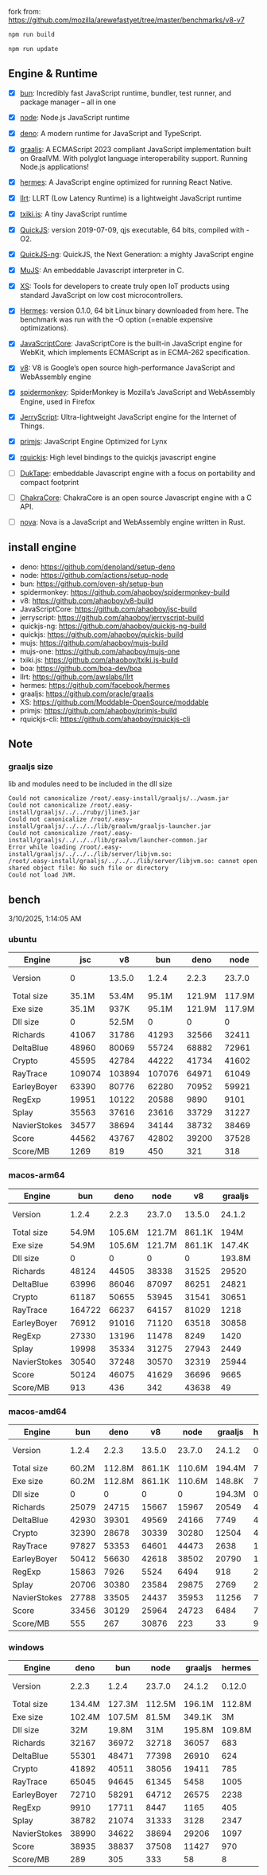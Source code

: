 fork from: https://github.com/mozilla/arewefastyet/tree/master/benchmarks/v8-v7

```bash
npm run build

npm run update
```

## Engine & Runtime

- [x] [bun](https://github.com/oven-sh/bun): Incredibly fast JavaScript runtime, bundler, test runner, and package manager – all in one
- [x] [node](https://github.com/nodejs/node): Node.js JavaScript runtime
- [x] [deno](https://github.com/denoland/deno): A modern runtime for JavaScript and TypeScript.
- [x] [graaljs](https://github.com/oracle/graaljs): A ECMAScript 2023 compliant JavaScript implementation built on GraalVM. With polyglot language interoperability support. Running Node.js applications!
- [x] [hermes](https://github.com/facebook/hermes): A JavaScript engine optimized for running React Native.
- [x] [llrt](https://github.com/awslabs/llrt): LLRT (Low Latency Runtime) is a lightweight JavaScript runtime
- [x] [txiki.js](https://github.com/saghul/txiki.js): A tiny JavaScript runtime
- [x] [QuickJS](https://bellard.org/quickjs/): version 2019-07-09, qjs executable, 64 bits, compiled with -O2.
- [x] [QuickJS-ng](https://github.com/quickjs-ng/quickjs): QuickJS, the Next Generation: a mighty JavaScript engine
- [x] [MuJS](https://github.com/ccxvii/mujs): An embeddable Javascript interpreter in C.
- [x] [XS](https://github.com/Moddable-OpenSource/moddable): Tools for developers to create truly open IoT products using standard JavaScript on low cost microcontrollers.
- [x] [Hermes](https://github.com/facebook/hermes): version 0.1.0, 64 bit Linux binary downloaded from here. The benchmark was run with the -O option (=enable expensive optimizations).
- [x] [JavaScriptCore](https://github.com/WebKit/webkit/tree/main/Source/JavaScriptCore): JavaScriptCore is the built-in JavaScript engine for WebKit, which implements ​ECMAScript as in ​ECMA-262 specification.
- [x] [v8](https://v8.dev/): V8 is Google’s open source high-performance JavaScript and WebAssembly engine
- [x] [spidermonkey](https://spidermonkey.dev/): SpiderMonkey is Mozilla’s JavaScript and WebAssembly Engine, used in Firefox
- [x] [JerryScript](https://github.com/jerryscript-project/jerryscript): Ultra-lightweight JavaScript engine for the Internet of Things.
- [x] [primjs](https://github.com/lynx-family/primjs): JavaScript Engine Optimized for Lynx
- [x] [rquickjs](https://github.com/DelSkayn/rquickjs): High level bindings to the quickjs javascript engine
- [ ] [DukTape](https://github.com/svaarala/duktape): embeddable Javascript engine with a focus on portability and compact footprint
- [ ] [ChakraCore](https://github.com/chakra-core/ChakraCore): ChakraCore is an open source Javascript engine with a C API.
- [ ] [nova](https://github.com/trynova/nova): Nova is a JavaScript and WebAssembly engine written in Rust.


## install engine

- deno: https://github.com/denoland/setup-deno
- node: https://github.com/actions/setup-node
- bun: https://github.com/oven-sh/setup-bun
- spidermonkey: https://github.com/ahaoboy/spidermonkey-build
- v8: https://github.com/ahaoboy/v8-build
- JavaScriptCore: https://github.com/ahaoboy/jsc-build
- jerryscript: https://github.com/ahaoboy/jerryscript-build
- quickjs-ng: https://github.com/ahaoboy/quickjs-ng-build
- quickjs: https://github.com/ahaoboy/quickjs-build
- mujs: https://github.com/ahaoboy/mujs-build
- mujs-one: https://github.com/ahaoboy/mujs-one
- txiki.js: https://github.com/ahaoboy/txiki.js-build
- boa: https://github.com/boa-dev/boa
- llrt: https://github.com/awslabs/llrt
- hermes: https://github.com/facebook/hermes
- graaljs: https://github.com/oracle/graaljs
- XS: https://github.com/Moddable-OpenSource/moddable
- primjs: https://github.com/ahaoboy/primjs-build
- rquickjs-cli: https://github.com/ahaoboy/rquickjs-cli

## Note

### graaljs size

lib and modules need to be included in the dll size

```
Could not canonicalize /root/.easy-install/graaljs/../wasm.jar
Could not canonicalize /root/.easy-install/graaljs/../../ruby/jline3.jar
Could not canonicalize /root/.easy-install/graaljs/../../../lib/graalvm/graaljs-launcher.jar
Could not canonicalize /root/.easy-install/graaljs/../../../lib/graalvm/launcher-common.jar
Error while loading /root/.easy-install/graaljs/../../../lib/server/libjvm.so:
/root/.easy-install/graaljs/../../../lib/server/libjvm.so: cannot open shared object file: No such file or directory
Could not load JVM.
```



## bench

3/10/2025, 1:14:05 AM

### ubuntu
| Engine | jsc | v8 | bun | deno | node | spidermonkey | graaljs | hermes | llrt | qjs | tjs | primjs | rquickjs | qjs(ng) | mujs(one) | mujs | xst | boa | jerry |
| --- | --- | --- | --- | --- | --- | --- | --- | --- | --- | --- | --- | --- | --- | --- | --- | --- | --- | --- | --- |
| Version | 0 | 13.5.0 | 1.2.4 | 2.2.3 | 23.7.0 | 134.0 | 24.1.2 | 0.12.0 | 0.5.1-beta | 2024-02-14 | 24.12.0 | 0 | 0 | 0.9.0 | 0 | 1.3.5 | 16.8.1 | 0.20.0 | 3.0.0 |
| Total size | 35.1M | 53.4M | 95.1M | 121.9M | 117.9M | 296.3M | 199.7M | 36M | 11.9M | 4.7M | 5.2M | 857K | 1.3M | 2.1M | 685K | 414.5K | 2.2M | 27M | 454.2K |
| Exe size | 35.1M | 937K | 95.1M | 121.9M | 117.9M | 296.3M | 1M | 36M | 11.9M | 4.7M | 5.2M | 857K | 1.3M | 2.1M | 685K | 414.5K | 2.2M | 27M | 454.2K |
| Dll size | 0 | 52.5M | 0 | 0 | 0 | 0 | 198.6M | 0 | 0 | 0 | 0 | 0 | 0 | 0 | 0 | 0 | 0 | 0 | 0 |
| Richards | 41067 | 31786 | 41293 | 32566 | 32411 | 13499 | 40576 | 1126 | 760 | 693 | 691 | 608 | 590 | 548 | 248 | 225 | 89.2 | 60.7 | 270 |
| DeltaBlue | 48960 | 80069 | 55724 | 68882 | 72961 | 12139 | 25568 | 1037 | 722 | 670 | 684 | 615 | 584 | 542 | 362 | 317 | 160 | 55.6 | 281 |
| Crypto | 45595 | 42784 | 44222 | 41734 | 41602 | 17676 | 21470 | 1359 | 688 | 754 | 593 | 571 | 547 | 355 | 190 | 182 | 316 | 80.2 | 297 |
| RayTrace | 109074 | 103894 | 107076 | 64971 | 61049 | 28137 | 7525 | 1557 | 1201 | 879 | 1090 | 938 | 874 | 712 | 427 | 401 | 488 | 164 | 350 |
| EarleyBoyer | 63390 | 80776 | 62280 | 70952 | 59921 | 36889 | 14307 | 3369 | 1919 | 1371 | 1700 | 1287 | 1263 | 1165 | 442 | 391 | 318 | 180 | 0 |
| RegExp | 19951 | 10122 | 20588 | 9890 | 9101 | 8504 | 756 | 547 | 197 | 244 | 227 | 220 | 221 | 181 | 205 | 188 | 92.6 | 48.4 | 0 |
| Splay | 35563 | 37616 | 23616 | 33729 | 31227 | 20862 | 2168 | 3122 | 1636 | 1690 | 1789 | 1698 | 1354 | 1524 | 777 | 1046 | 357 | 221 | 0 |
| NavierStokes | 34577 | 38694 | 34144 | 38732 | 38469 | 22045 | 25474 | 1846 | 1177 | 1350 | 989 | 1005 | 958 | 880 | 477 | 493 | 816 | 176 | 0 |
| Score | 44562 | 43767 | 42802 | 39200 | 37528 | 18147 | 10002 | 1504 | 871 | 834 | 822 | 747 | 703 | 618 | 353 | 344 | 257 | 105 | 0 |
| Score/MB | 1269 | 819 | 450 | 321 | 318 | 61 | 50 | 41 | 73 | 176 | 159 | 892 | 522 | 296 | 527 | 849 | 119 | 3 | 0 |
### macos-arm64
| Engine | bun | deno | node | v8 | graaljs | hermes | tjs | qjs(ng) | llrt | qjs | rquickjs | primjs | mujs | xst | jerry |
| --- | --- | --- | --- | --- | --- | --- | --- | --- | --- | --- | --- | --- | --- | --- | --- |
| Version | 1.2.4 | 2.2.3 | 23.7.0 | 13.5.0 | 24.1.2 | 0.12.0 | 24.12.0 | 0.8.0 | 0.5.1-beta | 2024-02-14 | 0 | 0 | 1.3.5 | 16.8.1 | 3.0.0 |
| Total size | 54.9M | 105.6M | 121.7M | 861.1K | 194M | 15.7M | 3.6M | 4.1M | 10.3M | 1.1M | 1.2M | 1.5M | 429.1K | 1.6M | 575.4K |
| Exe size | 54.9M | 105.6M | 121.7M | 861.1K | 147.4K | 7.9M | 3.6M | 2.1M | 10.3M | 1.1M | 1.2M | 1.5M | 429.1K | 1.6M | 575.4K |
| Dll size | 0 | 0 | 0 | 0 | 193.8M | 7.9M | 0 | 2.1M | 0 | 0 | 0 | 0 | 0 | 0 | 0 |
| Richards | 48124 | 44505 | 38338 | 31525 | 29520 | 1271 | 1174 | 1301 | 1066 | 1006 | 1059 | 799 | 370 | 102 | 187 |
| DeltaBlue | 63996 | 86046 | 87097 | 86251 | 24821 | 1179 | 1296 | 1181 | 1005 | 1013 | 1009 | 951 | 541 | 213 | 218 |
| Crypto | 61187 | 50655 | 53945 | 31541 | 30651 | 1363 | 1195 | 1154 | 873 | 1204 | 945 | 1063 | 279 | 530 | 235 |
| RayTrace | 164722 | 66237 | 64157 | 81029 | 1218 | 2385 | 2083 | 1485 | 1789 | 1191 | 1379 | 1005 | 892 | 737 | 297 |
| EarleyBoyer | 76912 | 91016 | 71120 | 63518 | 30858 | 4846 | 2831 | 2458 | 2675 | 2201 | 2107 | 1380 | 979 | 434 | 0 |
| RegExp | 27330 | 13196 | 11478 | 8249 | 1420 | 699 | 293 | 255 | 281 | 274 | 266 | 212 | 316 | 296 | 0 |
| Splay | 19998 | 35334 | 31275 | 27943 | 2449 | 4441 | 3115 | 2198 | 2795 | 2192 | 1978 | 620 | 998 | 447 | 0 |
| NavierStokes | 30540 | 37248 | 30570 | 32319 | 25944 | 1498 | 1938 | 1722 | 1522 | 2477 | 1615 | 2449 | 714 | 1357 | 0 |
| Score | 50124 | 46075 | 41629 | 36696 | 9665 | 1799 | 1445 | 1257 | 1233 | 1216 | 1121 | 880 | 569 | 400 | 0 |
| Score/MB | 913 | 436 | 342 | 43638 | 49 | 114 | 400 | 304 | 120 | 1139 | 949 | 581 | 1357 | 243 | 0 |
### macos-amd64
| Engine | bun | deno | v8 | node | graaljs | hermes | tjs | llrt | qjs | qjs(ng) | rquickjs | primjs | mujs | xst | boa | jerry |
| --- | --- | --- | --- | --- | --- | --- | --- | --- | --- | --- | --- | --- | --- | --- | --- | --- |
| Version | 1.2.4 | 2.2.3 | 13.5.0 | 23.7.0 | 24.1.2 | 0.12.0 | 24.12.0 | 0.5.1-beta | 2024-02-14 | 0.8.0 | 0 | 0 | 1.3.5 | 16.8.1 | 0.20.0 | 3.0.0 |
| Total size | 60.2M | 112.8M | 861.1K | 110.6M | 194.4M | 7.9M | 3.7M | 12.1M | 1.2M | 2.1M | 1.2M | 693.4K | 441.8K | 1.6M | 25.3M | 570.8K |
| Exe size | 60.2M | 112.8M | 861.1K | 110.6M | 148.8K | 7.9M | 3.7M | 12.1M | 1.2M | 2.1M | 1.2M | 693.4K | 441.8K | 1.6M | 25.3M | 570.8K |
| Dll size | 0 | 0 | 0 | 0 | 194.3M | 0 | 0 | 0 | 0 | 0 | 0 | 0 | 0 | 0 | 0 | 0 |
| Richards | 25079 | 24715 | 15667 | 15967 | 20549 | 408 | 426 | 407 | 442 | 434 | 410 | 247 | 142 | 79.8 | 25.5 | 70.1 |
| DeltaBlue | 42930 | 39301 | 49569 | 24166 | 7749 | 484 | 526 | 485 | 499 | 466 | 450 | 280 | 199 | 116 | 22.8 | 89 |
| Crypto | 32390 | 28678 | 30339 | 30280 | 12504 | 496 | 274 | 271 | 326 | 278 | 276 | 202 | 111 | 152 | 39.1 | 113 |
| RayTrace | 97827 | 53353 | 64601 | 44473 | 2638 | 1012 | 832 | 752 | 429 | 474 | 492 | 342 | 347 | 427 | 76 | 205 |
| EarleyBoyer | 50412 | 56630 | 42618 | 38502 | 20790 | 1583 | 1269 | 1190 | 838 | 822 | 834 | 599 | 417 | 280 | 79.8 | 0 |
| RegExp | 15863 | 7926 | 5524 | 6494 | 918 | 224 | 93.8 | 93.2 | 82.1 | 76.8 | 81.2 | 80.1 | 102 | 112 | 19.4 | 0 |
| Splay | 20706 | 30380 | 23584 | 29875 | 2769 | 2296 | 1592 | 1469 | 933 | 825 | 793 | 717 | 465 | 279 | 109 | 0 |
| NavierStokes | 27788 | 33505 | 24437 | 35953 | 11256 | 770 | 605 | 579 | 818 | 614 | 554 | 367 | 269 | 450 | 63.2 | 0 |
| Score | 33456 | 30129 | 25964 | 24723 | 6484 | 707 | 526 | 498 | 448 | 413 | 407 | 297 | 221 | 198 | 45.5 | 0 |
| Score/MB | 555 | 267 | 30876 | 223 | 33 | 90 | 140 | 41 | 388 | 200 | 329 | 438 | 512 | 120 | 1 | 0 |
### windows
| Engine | deno | bun | node | graaljs | hermes | tjs | rquickjs | llrt | qjs(ng) | mujs | boa | xst |
| --- | --- | --- | --- | --- | --- | --- | --- | --- | --- | --- | --- | --- |
| Version | 2.2.3 | 1.2.4 | 23.7.0 | 24.1.2 | 0.12.0 | 24.12.0 | 0 | 0.5.1-beta | 0.8.0 | 1.3.5 | 0.20.0 | 0 |
| Total size | 134.4M | 127.3M | 112.5M | 196.1M | 112.8M | 36.9M | 9.3M | 41.8M | 9M | 7.5M | 42.4M | 5.9M |
| Exe size | 102.4M | 107.5M | 81.5M | 349.1K | 3M | 5.7M | 1.5M | 12.7M | 1.7M | 665.3K | 27.4M | 1.3M |
| Dll size | 32M | 19.8M | 31M | 195.8M | 109.8M | 31.2M | 7.8M | 29.1M | 7.3M | 6.9M | 15M | 4.7M |
| Richards | 32167 | 36972 | 32718 | 36057 | 683 | 452 | 447 | 427 | 434 | 237 | 49.1 | 0 |
| DeltaBlue | 55301 | 48471 | 77398 | 26910 | 624 | 403 | 403 | 383 | 397 | 338 | 42.6 | 0 |
| Crypto | 41892 | 40511 | 38056 | 19411 | 785 | 427 | 511 | 418 | 368 | 183 | 74.7 | 0 |
| RayTrace | 65045 | 94645 | 61345 | 5458 | 1005 | 731 | 592 | 585 | 578 | 455 | 134 | 0 |
| EarleyBoyer | 72710 | 58291 | 64712 | 26575 | 2238 | 1139 | 992 | 991 | 978 | 563 | 145 | 0 |
| RegExp | 9910 | 17711 | 8447 | 1165 | 405 | 196 | 174 | 193 | 187 | 201 | 42.9 | 0 |
| Splay | 38782 | 21074 | 31333 | 3128 | 2347 | 1433 | 962 | 1026 | 1010 | 1222 | 175 | 0 |
| NavierStokes | 38990 | 34622 | 38694 | 29206 | 1097 | 743 | 749 | 707 | 669 | 510 | 166 | 0 |
| Score | 38935 | 38837 | 37508 | 11427 | 970 | 584 | 536 | 523 | 509 | 384 | 88.5 | 0 |
| Score/MB | 289 | 305 | 333 | 58 | 8 | 15 | 57 | 12 | 56 | 51 | 2 | 0 |
